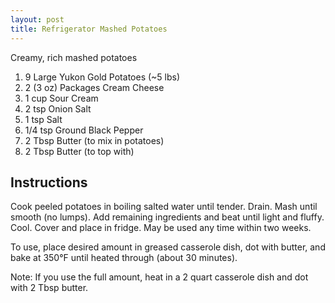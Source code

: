 ```yaml
---
layout: post
title: Refrigerator Mashed Potatoes
---
```


Creamy, rich mashed potatoes

1. 9 Large Yukon Gold Potatoes (~5 lbs)
2. 2 (3 oz) Packages Cream Cheese
3. 1 cup Sour Cream
4. 2 tsp Onion Salt
5. 1 tsp Salt
6. 1/4 tsp Ground Black Pepper
7. 2 Tbsp Butter (to mix in potatoes)
8. 2 Tbsp Butter (to top with)

## Instructions

Cook peeled potatoes in boiling salted water until tender. Drain. Mash until 
smooth (no lumps). Add remaining ingredients and beat until light and fluffy.
Cool. Cover and place in fridge. May be used any time within two weeks.

To use, place desired amount in greased casserole dish, dot with butter, and
bake at 350&deg;F until heated through (about 30 minutes).

Note: If you use the full amount, heat in a 2 quart casserole dish and dot 
with 2 Tbsp butter.
